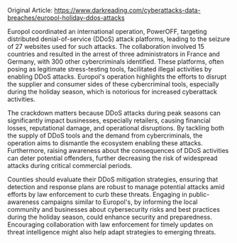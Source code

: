 Original Article: https://www.darkreading.com/cyberattacks-data-breaches/europol-holiday-ddos-attacks

Europol coordinated an international operation, PowerOFF, targeting distributed denial-of-service (DDoS) attack platforms, leading to the seizure of 27 websites used for such attacks. The collaboration involved 15 countries and resulted in the arrest of three administrators in France and Germany, with 300 other cybercriminals identified. These platforms, often posing as legitimate stress-testing tools, facilitated illegal activities by enabling DDoS attacks. Europol's operation highlights the efforts to disrupt the supplier and consumer sides of these cybercriminal tools, especially during the holiday season, which is notorious for increased cyberattack activities.

The crackdown matters because DDoS attacks during peak seasons can significantly impact businesses, especially retailers, causing financial losses, reputational damage, and operational disruptions. By tackling both the supply of DDoS tools and the demand from cybercriminals, the operation aims to dismantle the ecosystem enabling these attacks. Furthermore, raising awareness about the consequences of DDoS activities can deter potential offenders, further decreasing the risk of widespread attacks during critical commercial periods.

Counties should evaluate their DDoS mitigation strategies, ensuring that detection and response plans are robust to manage potential attacks amid efforts by law enforcement to curb these threats. Engaging in public-awareness campaigns similar to Europol's, by informing the local community and businesses about cybersecurity risks and best practices during the holiday season, could enhance security and preparedness. Encouraging collaboration with law enforcement for timely updates on threat intelligence might also help adapt strategies to emerging threats.
